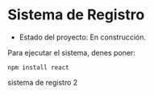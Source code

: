 <h1> Sistema de Registro</h1>

- Estado del proyecto: En construcción.
  
Para ejecutar el sistema, denes poner:

```npm install react```

sistema de registro 2
